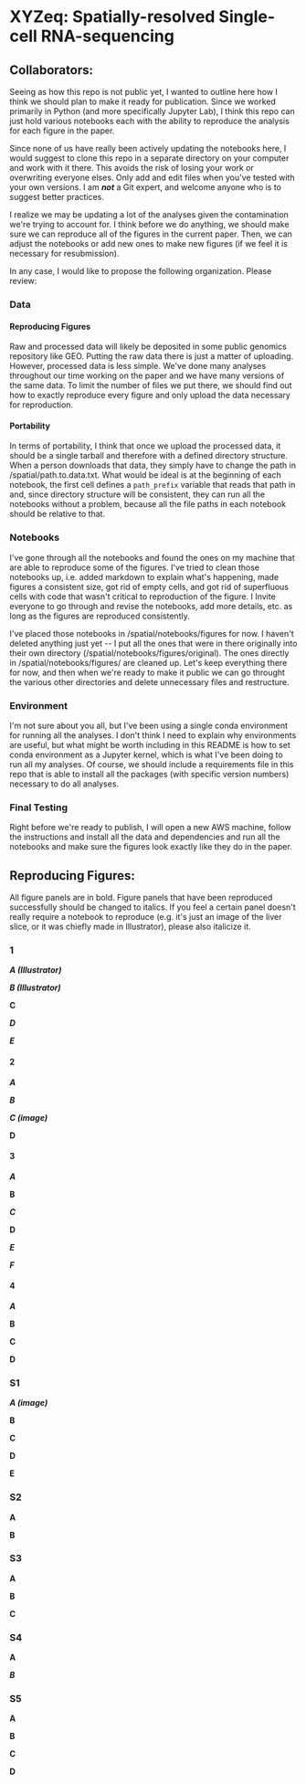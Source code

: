 # XYZeq: Spatially-resolved Single-cell RNA-sequencing

## Collaborators:

Seeing as how this repo is not public yet, I wanted to outline here how I think we should plan to make it ready for publication. Since we worked primarily in Python (and more specifically Jupyter Lab), I think this repo can just hold various notebooks each with the ability to reproduce the analysis for each figure in the paper. 

Since none of us have really been actively updating the notebooks here, I would suggest to clone this repo in a separate directory on your computer and work with it there. This avoids the risk of losing your work or overwriting everyone elses. Only add and edit files when you've tested with your own versions. I am **_not_** a Git expert, and welcome anyone who is to suggest better practices.

I realize we may be updating a lot of the analyses given the contamination we're trying to account for. I think before we do anything, we should make sure we can reproduce all of the figures in the current paper. Then, we can adjust the notebooks or add new ones to make new figures (if we feel it is necessary for resubmission).

In any case, I would like to propose the following organization. Please review:

### Data

#### Reproducing Figures

Raw and processed data will likely be deposited in some public genomics repository like GEO. Putting the raw data there is just a matter of uploading. However, processed data is less simple. We've done many analyses throughout our time working on the paper and we have many versions of the same data. To limit the number of files we put there, we should find out how to exactly reproduce every figure and only upload the data necessary for reproduction. 

#### Portability

In terms of portability, I think that once we upload the processed data, it should be a single tarball and therefore with a defined directory structure. When a person downloads that data, they simply have to change the path in /spatial/path.to.data.txt. What would be ideal is at the beginning of each notebook, the first cell defines a `path_prefix` variable that reads that path in and, since directory structure will be consistent, they can run all the notebooks without a problem, because all the file paths in each notebook should be relative to that.

### Notebooks

I've gone through all the notebooks and found the ones on my machine that are able to reproduce some of the figures. I've tried to clean those notebooks up, i.e. added markdown to explain what's happening, made figures a consistent size, got rid of empty cells, and got rid of superfluous cells with code that wasn't critical to reproduction of the figure. I Invite everyone to go through and revise the notebooks, add more details, etc. as long as the figures are reproduced consistently. 

I've placed those notebooks in /spatial/notebooks/figures for now. I haven't deleted anything just yet -- I put all the ones that were in there originally into their own directory (/spatial/notebooks/figures/original). The ones directly in /spatial/notebooks/figures/ are cleaned up. Let's keep everything there for now, and then when we're ready to make it public we can go throught the various other directories and delete unnecessary files and restructure.

### Environment

I'm not sure about you all, but I've been using a single conda environment for running all the analyses. I don't think I need to explain why environments are useful, but what might be worth including in this README is how to set conda environment as a Jupyter kernel, which is what I've been doing to run all my analyses. Of course, we should include a requirements file in this repo that is able to install all the packages (with specific version numbers) necessary to do all analyses.

### Final Testing

Right before we're ready to publish, I will open a new AWS machine, follow the instructions and install all the data and dependencies and run all the notebooks and make sure the figures look exactly like they do in the paper.

## Reproducing Figures:

All figure panels are in bold. Figure panels that have been reproduced successfully should be changed to italics. If you feel a certain panel doesn't really require a notebook to reproduce (e.g. it's just an image of the liver slice, or it was chiefly made in Illustrator), please also italicize it.

### 1
**_A (Illustrator)_**

**_B (Illustrator)_**

**C**

**_D_**

**_E_**

#### 2
**_A_**

**_B_**

**_C (image)_**

**D**

#### 3
**_A_**

**B**

**_C_**

**D**

**_E_**

**_F_**

#### 4
**_A_**

**B**

**C**

**D**

### S1
**_A (image)_**

**B**

**C**

**D**

**E**

### S2
**A**

**B**

### S3
**A**

**B**

**C**

### S4
**A**

**_B_**

### S5
**A**

**B**

**C**

**D**